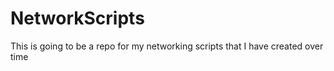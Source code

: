 # NetworkScripts

This is going to be a repo for my networking scripts that I have created over time
